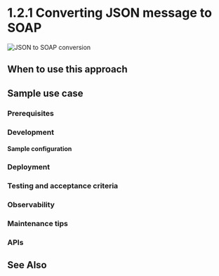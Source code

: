 # 1.2.1 Converting JSON message to SOAP


![JSON to SOAP conversion](images/)


## When to use this approach

## Sample use case

### Prerequisites

### Development 

#### Sample configuration

### Deployment

### Testing and acceptance criteria

### Observability

### Maintenance tips

### APIs

## See Also


